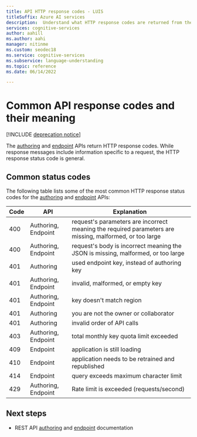 ```yaml
---
title: API HTTP response codes - LUIS
titleSuffix: Azure AI services
description:  Understand what HTTP response codes are returned from the LUIS Authoring and Endpoint APIs
services: cognitive-services
author: aahill
ms.author: aahi
manager: nitinme
ms.custom: seodec18
ms.service: cognitive-services
ms.subservice: language-understanding
ms.topic: reference
ms.date: 06/14/2022

---
```


# Common API response codes and their meaning

[!INCLUDE [deprecation notice](./includes/deprecation-notice.md)]


The [authoring](https://go.microsoft.com/fwlink/?linkid=2092087) and [endpoint](https://go.microsoft.com/fwlink/?linkid=2092356) APIs return HTTP response codes. While response messages include information specific to a request, the HTTP response status code is general.

## Common status codes
The following table lists some of the most common HTTP response status codes for the [authoring](https://go.microsoft.com/fwlink/?linkid=2092087) and [endpoint](https://go.microsoft.com/fwlink/?linkid=2092356) APIs:

|Code|API|Explanation|
|:--|--|--|
|400|Authoring, Endpoint|request's parameters are incorrect meaning the required parameters are missing, malformed, or too large|
|400|Authoring, Endpoint|request's body is incorrect meaning the JSON is missing, malformed, or too large|
|401|Authoring|used endpoint key, instead of authoring key|
|401|Authoring, Endpoint|invalid, malformed, or empty key|
|401|Authoring, Endpoint| key doesn't match region|
|401|Authoring|you are not the owner or collaborator|
|401|Authoring|invalid order of API calls|
|403|Authoring, Endpoint|total monthly key quota limit exceeded|
|409|Endpoint|application is still loading|
|410|Endpoint|application needs to be retrained and republished|
|414|Endpoint|query exceeds maximum character limit|
|429|Authoring, Endpoint|Rate limit is exceeded (requests/second)|

## Next steps

* REST API [authoring](https://westus.dev.cognitive.microsoft.com/docs/services/5890b47c39e2bb17b84a55ff/operations/5890b47c39e2bb052c5b9c2f) and [endpoint](https://westus.dev.cognitive.microsoft.com/docs/services/5819c76f40a6350ce09de1ac/operations/5819c77140a63516d81aee78) documentation
